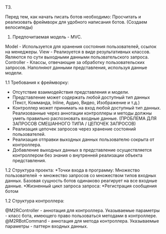 ТЗ.

Перед тем, как начать писать ботов необходимо:
Просчитать и реализовать фреймворк для удобного написания ботов. (Создаем велосипеды)

1. Предпочитаемая модель - MVC.

Model - Используется для хранения состояния пользователей, ссылок на менеджеры.
View - Реализуется в виде результативных классов. Являются по сути выходными данными пользвательского запроса.
Controller - Классы, отвечающие за обработку пользовательских запросов. Наполняют данными представления, используя данные модели.

1.1 Требования к фреймворку:
 * Отсутствие взаимодействия представления и модели.
 * Представление может содержать любой доступный тип данных (Текст, Комманда, Inline, Аудио, Видео, Изображение и т.д.)
 * Контроллер может принимать на вход любой доступный тип данных. Реализованные через аннотации контроллеры и методы должны уметь
правильно распозновать входные данные. (ПРОБЛЕМА ДЛЯ ЗАПРОСОВ СМЕШАННОГО ТИПА / ЦЕПОЧЕК ЗАПРОСОВ)
 * Реализация цепочек запросов через хранение состояний пользователей.
 * Реализация отправки выходных данных пользователю сокрыта от контроллера.
 * Добавление выходных данных в представление осуществляется контроллером без знания о внутренней реализации объекта представления.

1.2 Структура проекта:
*Точки входа в программу:
  Множество пользователей -> множество запросов со множеством типов входных данных.
  Базовая сущность ботов одинаково реагирует на все входные данные. 
*Жизненный цикл запроса запроса:
  *Регистрация сообщения ботом
 


1.2 Структура контроллера:

@M2RController - аннотация для контроллера. Указываемые параметры - класс бота, имеющего право пользоваться методами в контроллере.
@M2RBotCommand - аннотация для метода контроллера. Указываемые параметры - паттерн входных данных.
